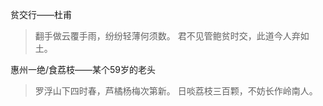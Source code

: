 贫交行——杜甫
> 翻手做云覆手雨，纷纷轻薄何须数。
君不见管鲍贫时交，此道今人弃如土。

惠州一绝/食荔枝——某个59岁的老头
> 罗浮山下四时春，芦橘杨梅次第新。
日啖荔枝三百颗，不妨长作岭南人。
